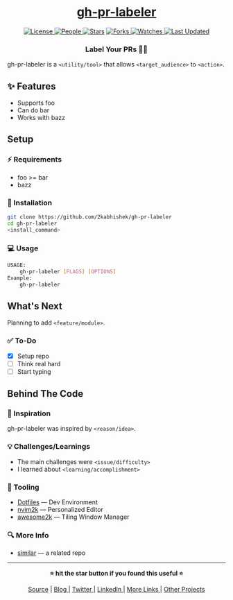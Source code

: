 <div align = "center">

<h1><a href="https://github.com/2kabhishek/gh-pr-labeler">gh-pr-labeler</a></h1>

<a href="https://github.com/2KAbhishek/gh-pr-labeler/blob/main/LICENSE">
<img alt="License" src="https://img.shields.io/github/license/2kabhishek/gh-pr-labeler?style=flat&color=eee&label="> </a>

<a href="https://github.com/2KAbhishek/gh-pr-labeler/graphs/contributors">
<img alt="People" src="https://img.shields.io/github/contributors/2kabhishek/gh-pr-labeler?style=flat&color=ffaaf2&label=People"> </a>

<a href="https://github.com/2KAbhishek/gh-pr-labeler/stargazers">
<img alt="Stars" src="https://img.shields.io/github/stars/2kabhishek/gh-pr-labeler?style=flat&color=98c379&label=Stars"></a>

<a href="https://github.com/2KAbhishek/gh-pr-labeler/network/members">
<img alt="Forks" src="https://img.shields.io/github/forks/2kabhishek/gh-pr-labeler?style=flat&color=66a8e0&label=Forks"> </a>

<a href="https://github.com/2KAbhishek/gh-pr-labeler/watchers">
<img alt="Watches" src="https://img.shields.io/github/watchers/2kabhishek/gh-pr-labeler?style=flat&color=f5d08b&label=Watches"> </a>

<a href="https://github.com/2KAbhishek/gh-pr-labeler/pulse">
<img alt="Last Updated" src="https://img.shields.io/github/last-commit/2kabhishek/gh-pr-labeler?style=flat&color=e06c75&label="> </a>

<h3>Label Your PRs 🐙😼</h3>

</div>

gh-pr-labeler is a `<utility/tool>` that allows `<target_audience>` to `<action>`.

## ✨ Features

- Supports foo
- Can do bar
- Works with bazz

## Setup

### ⚡ Requirements

- foo >= bar
- bazz

### 🚀 Installation

```bash
git clone https://github.com/2kabhishek/gh-pr-labeler
cd gh-pr-labeler
<install_command>
```

### 💻 Usage

```bash
USAGE:
    gh-pr-labeler [FLAGS] [OPTIONS]
Example:
    gh-pr-labeler
```

## What's Next

Planning to add `<feature/module>`.

### ✅ To-Do

- [x] Setup repo
- [ ] Think real hard
- [ ] Start typing

##  Behind The Code

### 🌈 Inspiration

gh-pr-labeler was inspired by `<reason/idea>`.

### 💡 Challenges/Learnings

- The main challenges were `<issue/difficulty>`
- I learned about `<learning/accomplishment>`

### 🧰 Tooling

- [Dotfiles](https://github.com/2kabhishek/Dotfiles) — Dev Environment
- [nvim2k](https://github.com/2kabhishek/nvim2k) — Personalized Editor
- [awesome2k](https://github.com/2kabhishek/awesome2k) — Tiling Window Manager

### 🔍 More Info

- [similar](https://github.com/2kabhishek/similar) — a related repo

<hr>

<div align="center">

<strong>⭐ hit the star button if you found this useful ⭐</strong><br>

<a href="https://github.com/2KAbhishek/gh-pr-labeler">Source</a>
| <a href="https://2kabhishek.github.io/blog" target="_blank">Blog </a>
| <a href="https://twitter.com/2kabhishek" target="_blank">Twitter </a>
| <a href="https://linkedin.com/in/2kabhishek" target="_blank">LinkedIn </a>
| <a href="https://2kabhishek.github.io/links" target="_blank">More Links </a>
| <a href="https://2kabhishek.github.io/projects" target="_blank">Other Projects </a>

</div>


